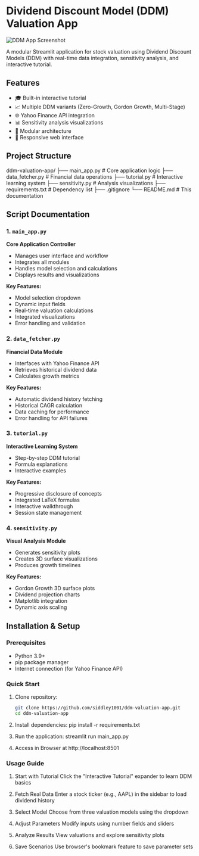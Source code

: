 # Dividend Discount Model (DDM) Valuation App

![DDM App Screenshot](./images/app-screenshot.png) <!-- Add actual screenshot later -->

A modular Streamlit application for stock valuation using Dividend Discount Models (DDM) with real-time data integration, sensitivity analysis, and interactive tutorial.

## Features

- 🎓 Built-in interactive tutorial
- 📈 Multiple DDM variants (Zero-Growth, Gordon Growth, Multi-Stage)
- 🌐 Yahoo Finance API integration
- 📊 Sensitivity analysis visualizations
- 🧩 Modular architecture
- 📱 Responsive web interface

## Project Structure
ddm-valuation-app/
├── main_app.py # Core application logic
├── data_fetcher.py # Financial data operations
├── tutorial.py # Interactive learning system
├── sensitivity.py # Analysis visualizations
├── requirements.txt # Dependency list
├── .gitignore
└── README.md # This documentation


## Script Documentation

### 1. `main_app.py`
**Core Application Controller**
- Manages user interface and workflow
- Integrates all modules
- Handles model selection and calculations
- Displays results and visualizations

**Key Features:**
- Model selection dropdown
- Dynamic input fields
- Real-time valuation calculations
- Integrated visualizations
- Error handling and validation

### 2. `data_fetcher.py`
**Financial Data Module**
- Interfaces with Yahoo Finance API
- Retrieves historical dividend data
- Calculates growth metrics

**Key Features:**
- Automatic dividend history fetching
- Historical CAGR calculation
- Data caching for performance
- Error handling for API failures

### 3. `tutorial.py`
**Interactive Learning System**
- Step-by-step DDM tutorial
- Formula explanations
- Interactive examples

**Key Features:**
- Progressive disclosure of concepts
- Integrated LaTeX formulas
- Interactive walkthrough
- Session state management

### 4. `sensitivity.py`
**Visual Analysis Module**
- Generates sensitivity plots
- Creates 3D surface visualizations
- Produces growth timelines

**Key Features:**
- Gordon Growth 3D surface plots
- Dividend projection charts
- Matplotlib integration
- Dynamic axis scaling

## Installation & Setup

### Prerequisites
- Python 3.9+
- pip package manager
- Internet connection (for Yahoo Finance API)

### Quick Start
1. Clone repository:
   ```bash
   git clone https://github.com/siddley1001/ddm-valuation-app.git
   cd ddm-valuation-app

2. Install dependencies:
pip install -r requirements.txt

3. Run the application:
streamlit run main_app.py

4. Access in Browser at http://localhost:8501


### Usage Guide
1. Start with Tutorial
Click the "Interactive Tutorial" expander to learn DDM basics

2. Fetch Real Data
Enter a stock ticker (e.g., AAPL) in the sidebar to load dividend history

3. Select Model
Choose from three valuation models using the dropdown

4. Adjust Parameters
Modify inputs using number fields and sliders

5. Analyze Results
View valuations and explore sensitivity plots

6. Save Scenarios
Use browser's bookmark feature to save parameter sets